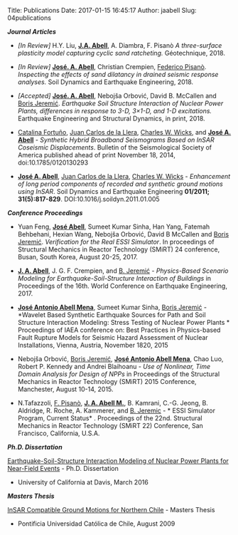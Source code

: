 Title: Publications
Date: 2017-01-15 16:45:17
Author: jaabell
Slug: 04publications

***Journal Articles***

- *[In Review]* H.Y. Liu, [**J.A. Abell**][self], A. Diambra, F. Pisanò *A three-surface plasticity model capturing cyclic sand ratcheting.* Géotechnique,  2018.

-  *[In Review]* [**José. A. Abell**][self], Christian Crempien, [Federico Pisanò][Fede]. *Inspecting the effects of sand dilatancy in drained seismic response analyses.* Soil Dynamics and Earthquake Engineering, 2018.

-  *[Accepted]*  [**José. A. Abell**][self], Nebojša Orbović, David B. McCallen and [Boris Jeremić][Boris]. *Earthquake Soil Structure Interaction of Nuclear Power Plants, differences in response to 3-D, 3×1-D, and 1-D excitations.* Earthquake Engineering and Structural Dynamics, in print, 2018.

-   [Catalina Fortuño][], [Juan Carlos de la Llera][], [Charles W. Wicks][], and **[José A. Abell][self]** - *Synthetic Hybrid Broadband Seismograms Based on InSAR Coseismic Displacements*. Bulletin of the Seismological Society of America published ahead of print November 18, 2014, doi:10.1785/0120130293

-   **[José A. Abell][self]**, [Juan Carlos de la Llera][], [Charles W. Wicks][] - *Enhancement of long period components of recorded and synthetic ground motions using InSAR*. Soil Dynamics and Earthquake Engineering **01/2011; 31(5):817-829**. DOI:10.1016/j.soildyn.2011.01.005


***Conference Proceedings***

- Yuan Feng, [**José Abell**][self], Sumeet Kumar Sinha, Han Yang, Fatemah Behbehani, Hexian Wang, Nebojša Orbović, David B McCallen and [Boris Jeremić][Boris]. *Verification for the Real ESSI Simulator*. In proceedings of Structural Mechanics in Reactor Technology (SMiRT) 24 conference, Busan, South Korea, August 20-25, 2017.

- [**J. A. Abell**][self], J. G. F. Crempien, and [B. Jeremić][Boris] - *Physics-Based Scenario Modeling for Earthquake-Soil-Structure Interaction of Buildings* in Proceedings of the 16th. World Conference on Earthquake Engineering, 2017.

-  [**José Antonio Abell Mena**][self], Sumeet Kumar Sinha, [Boris Jeremić][Boris] - *Wavelet Based Synthetic Earthquake Sources for Path and Soil Structure Interaction Modeling: Stress Testing of Nuclear Power Plants * Proceedings of IAEA conference on: Best Practices in Physics-based Fault Rupture Models for Seismic Hazard Assessment of Nuclear Installations, Vienna, Austria, November 1820, 2015

- Nebojša Orbović, [Boris Jeremić][Boris], [**José Antonio Abell Mena**][self], Chao Luo, Robert P. Kennedy and Andrei Blaihoanu - *Use of Nonlinear, Time Domain Analysis for Design of NPPs* in Proceedings of the Structural Mechanics in Reactor Technology (SMiRT) 2015 Conference, Manchester, August 10-14, 2015.

-   N.Tafazzoli, [F. Pisanò][Fede], [**J. A. Abell M.**][self], B. Kamrani, C.-G. Jeong, B. Aldridge, R. Roche, A. Kammerer, and [B. Jeremic][Boris] - * ESSI Simulator Program, Current Status* . Proceedings of the 22nd. Structural Mechanics in Reactor Technology (SMiRT 22) Conference, San Francisco, California, U.S.A. 

***Ph.D. Dissertation***

[Earthquake-Soil-Structure Interaction Modeling of Nuclear Power Plants for Near-Field Events][] - Ph.D. Dissertation
- University of California at Davis, March 2016

***Masters Thesis***

[InSAR Compatible Ground Motions for Northern Chile][]  - Masters Thesis
- Pontificia Universidad Católica de Chile, August 2009


  [self]: https://www.researchgate.net/researcher/2024071206_Jose_A_Abell/
    "José A. Abell"
  [Juan Carlos de la Llera]: https://www.researchgate.net/researcher/58984602_Juan_Carlos_de_la_Llera/
    "Juan Carlos de la Llera"
  [Charles W. Wicks]: https://www.researchgate.net/researcher/2023911886_Charles_W_Wicks/
    "Charles W. Wicks"
  [Catalina Fortuño]: http://www.researchgate.net/profile/Catalina_Fortuno
  [InSAR Compatible Ground Motions for Northern Chile]: https://www.google.com/url?sa=t&rct=j&q=&esrc=s&source=web&cd=1&ved=0CDEQFjAA&url=http%3A%2F%2Frepositorio.uc.cl%2Fxmlui%2Fbitstream%2Fhandle%2F123456789%2F1361%2F530502.pdf%3Fsequence%3D1&ei=ml5DUpydEYrsiQLwkYCgBQ&usg=AFQjCNFeYk9L7MuTKpYj0U1Qu9Kg4hY7Ww&sig2=qjOobpxRQuOcvlljvLmOxg
  [Earthquake-Soil-Structure Interaction Modeling of Nuclear Power Plants for Near-Field Events]: https://www.dropbox.com/s/bgnqt9wj0nm8ru4/Abell%20-%202016%20-%20Earthquake-Soil-Structure%20Interaction%20Modeling%20of%20Nuclear%20Power%20Plants%20for%20Near-Field%20Events.pdf?dl=0
  [Fede]: https://online-learning.tudelft.nl/instructors/federico-pisano/
  [Boris]: http://sokocalo.engr.ucdavis.edu/~jeremic/Bib_WWW.html